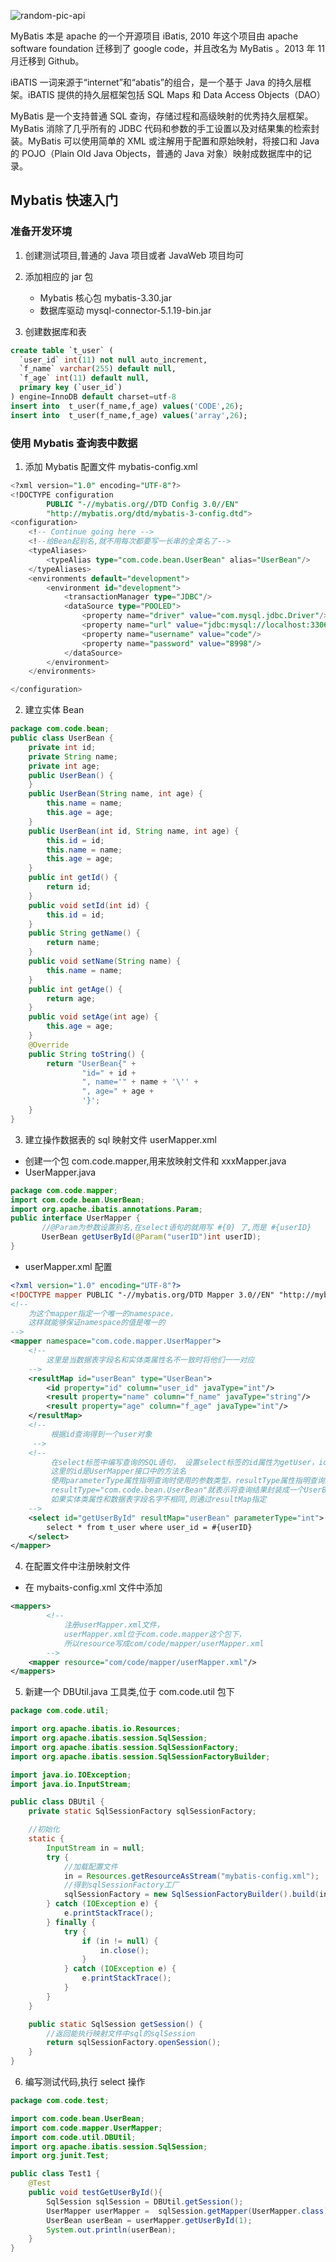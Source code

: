 <!-- markdownlint-disable-next-line MD033 -->
<meta name="referrer" content="no-referrer"/>

![random-pic-api](https://api.dong4j.ink:1024/cover?spm={{spm}})

MyBatis 本是 apache 的一个开源项目 iBatis, 2010 年这个项目由 apache software foundation 迁移到了 google code，并且改名为 MyBatis 。2013 年 11 月迁移到 Github。

iBATIS 一词来源于“internet”和“abatis”的组合，是一个基于 Java 的持久层框架。iBATIS 提供的持久层框架包括 SQL Maps 和 Data Access Objects（DAO）

MyBatis 是一个支持普通 SQL 查询，存储过程和高级映射的优秀持久层框架。MyBatis 消除了几乎所有的 JDBC 代码和参数的手工设置以及对结果集的检索封装。MyBatis 可以使用简单的 XML 或注解用于配置和原始映射，将接口和 Java 的 POJO（Plain Old Java Objects，普通的 Java 对象）映射成数据库中的记录。

## Mybatis 快速入门

### 准备开发环境

1. 创建测试项目,普通的 Java 项目或者 JavaWeb 项目均可
2. 添加相应的 jar 包

   - Mybatis 核心包 mybatis-3.30.jar
   - 数据库驱动 mysql-connector-5.1.19-bin.jar

3. 创建数据库和表

```sql
create table `t_user` (
  `user_id` int(11) not null auto_increment,
  `f_name` varchar(255) default null,
  `f_age` int(11) default null,
  primary key (`user_id`)
) engine=InnoDB default charset=utf-8
insert into  t_user(f_name,f_age) values('CODE',26);
insert into  t_user(f_name,f_age) values('array',26);
```

### 使用 Mybatis 查询表中数据

1. 添加 Mybatis 配置文件 mybatis-config.xml

```sql
<?xml version="1.0" encoding="UTF-8"?>
<!DOCTYPE configuration
        PUBLIC "-//mybatis.org//DTD Config 3.0//EN"
        "http://mybatis.org/dtd/mybatis-3-config.dtd">
<configuration>
    <!-- Continue going here -->
    <!--给Bean起别名,就不用每次都要写一长串的全类名了-->
    <typeAliases>
        <typeAlias type="com.code.bean.UserBean" alias="UserBean"/>
    </typeAliases>
    <environments default="development">
        <environment id="development">
            <transactionManager type="JDBC"/>
            <dataSource type="POOLED">
                <property name="driver" value="com.mysql.jdbc.Driver"/>
                <property name="url" value="jdbc:mysql://localhost:3306/mybatis"/>
                <property name="username" value="code"/>
                <property name="password" value="8998"/>
            </dataSource>
        </environment>
    </environments>

</configuration>
```

2. 建立实体 Bean

```java
package com.code.bean;
public class UserBean {
    private int id;
    private String name;
    private int age;
    public UserBean() {
    }
    public UserBean(String name, int age) {
        this.name = name;
        this.age = age;
    }
    public UserBean(int id, String name, int age) {
        this.id = id;
        this.name = name;
        this.age = age;
    }
    public int getId() {
        return id;
    }
    public void setId(int id) {
        this.id = id;
    }
    public String getName() {
        return name;
    }
    public void setName(String name) {
        this.name = name;
    }
    public int getAge() {
        return age;
    }
    public void setAge(int age) {
        this.age = age;
    }
    @Override
    public String toString() {
        return "UserBean{" +
                "id=" + id +
                ", name='" + name + '\'' +
                ", age=" + age +
                '}';
    }
}
```

3. 建立操作数据表的 sql 映射文件 userMapper.xml

- 创建一个包 com.code.mapper,用来放映射文件和 xxxMapper.java
- UserMapper.java

```java
package com.code.mapper;
import com.code.bean.UserBean;
import org.apache.ibatis.annotations.Param;
public interface UserMapper {
	   //@Param为参数设置别名,在select语句的就用写 #{0} 了,而是 #{userID}
	   UserBean getUserById(@Param("userID")int userID);
}
```

- userMapper.xml 配置

```xml
<?xml version="1.0" encoding="UTF-8"?>
<!DOCTYPE mapper PUBLIC "-//mybatis.org/DTD Mapper 3.0//EN" "http://mybatis.org/dtd/mybatis-3-mapper.dtd" >
<!--
    为这个mapper指定一个唯一的namespace，
    这样就能够保证namespace的值是唯一的
-->
<mapper namespace="com.code.mapper.UserMapper">
    <!--
        这里是当数据表字段名和实体类属性名不一致时将他们一一对应
    -->
    <resultMap id="userBean" type="UserBean">
        <id property="id" column="user_id" javaType="int"/>
        <result property="name" column="f_name" javaType="string"/>
        <result property="age" column="f_age" javaType="int"/>
    </resultMap>
    <!--
         根据id查询得到一个user对象
     -->
    <!--
         在select标签中编写查询的SQL语句， 设置select标签的id属性为getUser，id属性值必须是唯一的，不能够重复.
         这里的id是UserMapper接口中的方法名
         使用parameterType属性指明查询时使用的参数类型，resultType属性指明查询返回的结果集类型
         resultType="com.code.bean.UserBean"就表示将查询结果封装成一个UserBean类的对象返回
         如果实体类属性和数据表字段名字不相同,则通过resultMap指定
    -->
    <select id="getUserById" resultMap="userBean" parameterType="int">
        select * from t_user where user_id = #{userID}
    </select>
</mapper>
```

4. 在配置文件中注册映射文件

- 在 mybaits-config.xml 文件中添加

```xml
<mappers>
        <!--
            注册userMapper.xml文件，
            userMapper.xml位于com.code.mapper这个包下，
            所以resource写成com/code/mapper/userMapper.xml
        -->
	<mapper resource="com/code/mapper/userMapper.xml"/>
</mappers>
```

5. 新建一个 DBUtil.java 工具类,位于 com.code.util 包下

```java
package com.code.util;

import org.apache.ibatis.io.Resources;
import org.apache.ibatis.session.SqlSession;
import org.apache.ibatis.session.SqlSessionFactory;
import org.apache.ibatis.session.SqlSessionFactoryBuilder;

import java.io.IOException;
import java.io.InputStream;

public class DBUtil {
    private static SqlSessionFactory sqlSessionFactory;

    //初始化
    static {
        InputStream in = null;
        try {
            //加载配置文件
            in = Resources.getResourceAsStream("mybatis-config.xml");
            //得到sqlSessionFactory工厂
            sqlSessionFactory = new SqlSessionFactoryBuilder().build(in);
        } catch (IOException e) {
            e.printStackTrace();
        } finally {
            try {
                if (in != null) {
                    in.close();
                }
            } catch (IOException e) {
                e.printStackTrace();
            }
        }
    }

    public static SqlSession getSession() {
        //返回能执行映射文件中sql的sqlSession
        return sqlSessionFactory.openSession();
    }
}

```

6. 编写测试代码,执行 select 操作

```java
package com.code.test;

import com.code.bean.UserBean;
import com.code.mapper.UserMapper;
import com.code.util.DBUtil;
import org.apache.ibatis.session.SqlSession;
import org.junit.Test;

public class Test1 {
    @Test
    public void testGetUserById(){
        SqlSession sqlSession = DBUtil.getSession();
        UserMapper userMapper =  sqlSession.getMapper(UserMapper.class);
        UserBean userBean = userMapper.getUserById(1);
        System.out.println(userBean);
    }
}
```
